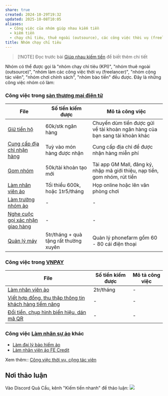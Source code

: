 ```yaml
---
share: true
created: 2024-10-29T19:32
updated: 2025-10-08T10:05
aliases:
  - Công việc của nhóm giúp nhau kiếm tiền
  - kiếm tiền
  - chạy chỉ tiêu, thuê ngoài (outsource), các công việc thời vụ (freelancer), cộng tác viên
title: Nhóm chạy chỉ tiêu
---
```

> [!NOTE] Đọc trước bài [Giúp nhau kiếm tiền](../../../../../%F0%9F%93%90D%E1%BB%B1%20%C3%A1n/Gi%C3%BAp%20nhau%20ki%E1%BA%BFm%20ti%E1%BB%81n/index.md) để biết thêm chi tiết

Nhóm có thể được gọi là "nhóm chạy chỉ tiêu (KPI)", "nhóm thuê ngoài (outsource)", "nhóm làm các công việc thời vụ (freelancer)", "nhóm cộng tác viên", "nhóm chơi chính sách", "nhóm bào tiền" đều được. Đây là những công việc nhóm có làm:

### Công việc trong [sàn thương mại điện tử](./S%C3%A0n%20th%C6%B0%C6%A1ng%20m%E1%BA%A1i%20%C4%91i%E1%BB%87n%20t%E1%BB%AD/index.md)
| File                                                                                                                                                                                        | Số tiền kiếm được                     | Mô tả công việc                                                             |
| ------------------------------------------------------------------------------------------------------------------------------------------------------------------------------------------- | ------------------------------------- | --------------------------------------------------------------------------- |
| [Giữ tiền hộ](./S%C3%A0n%20th%C6%B0%C6%A1ng%20m%E1%BA%A1i%20%C4%91i%E1%BB%87n%20t%E1%BB%AD/Gi%E1%BB%AF%20ti%E1%BB%81n%20h%E1%BB%99.md)                                           | 60k/stk ngân hàng                     | Chuyển dùm tiền được gửi về tài khoản ngân hàng của bạn sang tài khoản khác |
| [Cung cấp địa chỉ nhận hàng](./S%C3%A0n%20th%C6%B0%C6%A1ng%20m%E1%BA%A1i%20%C4%91i%E1%BB%87n%20t%E1%BB%AD/Cung%20c%E1%BA%A5p%20%C4%91%E1%BB%8Ba%20ch%E1%BB%89%20nh%E1%BA%ADn%20h%C3%A0ng.md)             | Tuỳ vào món hàng được nhận            | Cung cấp địa chỉ để được nhận hàng miễn phí                                 |
| [Gom nhóm](./S%C3%A0n%20th%C6%B0%C6%A1ng%20m%E1%BA%A1i%20%C4%91i%E1%BB%87n%20t%E1%BB%AD/Gom%20nh%C3%B3m.md)                                                 | 50k/tài khoản tạo mới                 | Tải app GM Mall, đăng ký, nhập mã giới thiệu, nạp tiền, gom nhóm, rút tiền  |
| [Làm nhân viên ảo](./S%C3%A0n%20th%C6%B0%C6%A1ng%20m%E1%BA%A1i%20%C4%91i%E1%BB%87n%20t%E1%BB%AD/L%C3%A0m%20nh%C3%A2n%20vi%C3%AAn%20%E1%BA%A3o.md)                                 | Tối thiểu 600k, hoặc 1tr5/tháng       | Họp online hoặc lên văn phòng chơi                                          |
| [Làm trưởng nhóm ảo](./S%C3%A0n%20th%C6%B0%C6%A1ng%20m%E1%BA%A1i%20%C4%91i%E1%BB%87n%20t%E1%BB%AD/L%C3%A0m%20tr%C6%B0%E1%BB%9Fng%20nh%C3%B3m%20%E1%BA%A3o.md)                             | \-                                    | \-                                                                          |
| [Nghe cuộc gọi xác nhận giao hàng](./S%C3%A0n%20th%C6%B0%C6%A1ng%20m%E1%BA%A1i%20%C4%91i%E1%BB%87n%20t%E1%BB%AD/Nghe%20cu%E1%BB%99c%20g%E1%BB%8Di%20x%C3%A1c%20nh%E1%BA%ADn%20giao%20h%C3%A0ng.md) | \-                                    | \-                                                                          |
| [Quản lý máy](./S%C3%A0n%20th%C6%B0%C6%A1ng%20m%E1%BA%A1i%20%C4%91i%E1%BB%87n%20t%E1%BB%AD/Qu%E1%BA%A3n%20l%C3%BD%20m%C3%A1y.md)                                           | 5tr/tháng + quà tặng rất thường xuyên | Quản lý phonefarm gồm 60 - 80 cái điện thoại                                |


### Công việc trong [VNPAY](./VNPAY/index.md)
| File                                                                                                                                                                                                                   | Số tiền kiếm được | Mô tả công việc |
| ---------------------------------------------------------------------------------------------------------------------------------------------------------------------------------------------------------------------- | ----------------- | --------------- |
| [Làm nhân viên ảo](./VNPAY/L%C3%A0m%20nh%C3%A2n%20vi%C3%AAn%20%E1%BA%A3o.md)                                                                             | 2tr/tháng         | \-              |
| [Viết hợp đồng, thu thập thông tin khách hàng tiềm năng](./VNPAY/Vi%E1%BA%BFt%20h%E1%BB%A3p%20%C4%91%E1%BB%93ng,%20thu%20th%E1%BA%ADp%20th%C3%B4ng%20tin%20kh%C3%A1ch%20h%C3%A0ng%20ti%E1%BB%81m%20n%C4%83ng.md) | \-                | \-              |
| [Đổi tiền, chụp hình biển hiệu, dán mã QR](./VNPAY/%C4%90%E1%BB%95i%20ti%E1%BB%81n,%20ch%E1%BB%A5p%20h%C3%ACnh%20bi%E1%BB%83n%20hi%E1%BB%87u,%20d%C3%A1n%20m%C3%A3%20QR.md)                             | \-                | \-              |


### Công việc [Làm nhân sự ảo](../../../../../%F0%9F%93%90D%E1%BB%B1%20%C3%A1n/Gi%C3%BAp%20nhau%20ki%E1%BA%BFm%20ti%E1%BB%81n/Ch%E1%BA%A1y%20ch%E1%BB%89%20ti%C3%AAu%20cho%20nh%C3%A2n%20vi%C3%AAn%20c%C3%B4ng%20ty/Ch%C6%A1i%20ch%C3%ADnh%20s%C3%A1ch/L%C3%A0m%20nh%C3%A2n%20s%E1%BB%B1%20%E1%BA%A3o/index.md) khác
- [Làm đại lý bảo hiểm ảo](./L%C3%A0m%20nh%C3%A2n%20s%E1%BB%B1%20%E1%BA%A3o/B%E1%BA%A3o%20hi%E1%BB%83m/index.md)
- [Làm nhân viên ảo FE Credit](./L%C3%A0m%20nh%C3%A2n%20s%E1%BB%B1%20%E1%BA%A3o/FE%20Credit.md)

Xem thêm:: [Công việc thời vụ, cộng tác viên](../index.md)

## Nơi thảo luận
Vào Discord Quả Cầu, kênh "Kiếm tiền nhanh" để thảo luận:
![](https://i.imgur.com/PffcLkI.png)
